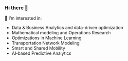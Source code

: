 ### Hi there 👋

🔭 I’m interested in:
- Data & Business Analytics and data-driven optimization
- Mathematical modeling and Operations Research
- Optimizations in Machine Learning
- Transportation Network Modeling
- Smart and Shared Mobility
- AI-based Predictive Analytics




